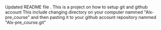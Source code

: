 Updated README file . This is a project on how to setup git and github account
This include changing directory on your computer nammed "Alx-pre_course" and then pasting it to your github account repository nammed "Alx-pre_course.git"
